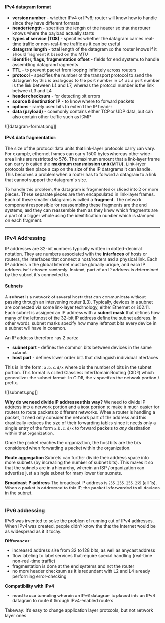 #### IPv4 datagram format
- **version number** - whether IPv4 or IPv6; router will know how to handle since they have different formats
- **header length** - specifies the length of the header so that the router knows where the payload actually starts
- **types of service (TOS)** - specifies whether the datagram carries real-time traffic or non-real-time traffic as it can be useful
- **datagram length** - total length of the datagram so the router knows if it should fragment it based on the MTU
- **identifier, flags, fragmentation offset** - fields for end systems to handle assembling datagram fragments
- **TTL** - to prevent packet from looping infinitely across routers
- **protocol** - specifies the number of the transport protocol to send the datagram to; this is analogous to the port number in L4 as a port number is the link between L4 and L7, whereas the protocol number is the link between L3 and L4
- **header checksum** - for detecting bit errors
- **source & destination IP** - to know where to forward packets
- **options** - rarely used bits to extend the IP header
- **data (payload)** - commonly contains either TCP or UDP data, but can also contain other traffic such as ICMP

![[datagram-format.png]]

#### IPv4 data fragmentation
The size of the protocol data units that link-layer protocols carry can vary. For example, ethernet frames can carry 1500 bytes whereas other wide-area links are restricted to 576. The maximum amount that a link-layer frame can carry is called the **maximum transmission unit (MTU)**. Link-layer protocols then place a cap on the size of the IP datagrams it can handle. This becomes a problem when a router has to forward a datagram to a link that cannot support the datagram's size.

To handle this problem, the datagram is fragmented or sliced into 2 or more pieces. These separate pieces are then encapsulated in link-layer frames. Each of these smaller datagrams is called a **fragment**. The network component responsible for reassembling these fragments are the end systems, and they can reassemble them as they know which fragments are a part of a bigger whole using the identification number which is stamped on each fragment.

---
### IPv4 Addressing
IP addresses are 32-bit numbers typically written in dotted-decimal notation. They are numbers associated with the **interfaces** of hosts or routers, the interfaces that connect a host/routers and a physical link. Each IP address in the global Internet must be globally unique, and each IP address isn't chosen randomly. Instead, part of an IP address is determined by the subnet it's connected to.

#### Subnets
A **subnet** is a network of several hosts that can communicate without passing through an intervening router (L3). Typically, devices in a subnet are connected via some link-layer technology, either Ethernet or 802.11. Each subnet is assigned an IP address with a **subnet mask** that defines how many of the leftmost of the 32-bit IP address define the subnet address. In other words, subnet masks specify how many leftmost bits every device in a subnet will have in common.

An IP address therefore has 2 parts:
- **subnet part** - defines the common bits between devices in the same subnet
- **host part** - defines lower order bits that distinguish individual interfaces

This is in the form: `a.b.c.d/x` where x is the number of bits in the subnet portion. This format is called Classless InterDomain Routing (CIDR) which generalizes the subnet format. In CIDR, the `x` specifies the network portion / prefix.

![[subnets.png]]

**Why do we need divide IP addresses this way?**
We need to divide IP address into a network portion and a host portion to make it much easier for routers to route packets to different networks. When a router is handling a packet, it need only consider the network part of the address and this drastically reduces the size of their forwarding tables since it needs only a single entry of the form `a.b.c.d/x` to forward packets to *any* destination within that organization.

Once the packet reaches the organization, the host bits are the bits considered when forwarding a packet within the organization.

**Route aggregation**
Subnets can further divide their address space into more subnets (by increasing the number of subnet bits). This makes it so that the subnets are in a hierarchy, wherein an ISP / organization can advertise just a single subnet for many lower tier subnets.

**Broadcast IP address**
The broadcast IP address is `255.255.255.255` (all 1s). When a packet is addressed to this IP, the packet is forwarded to all devices in the subnet.

---

### IPv6 addressing
IPv6 was invented to solve the problem of running out of IPv4 addresses. When IPv4 was created, people didn't know the that the Internet would be as widespread as it it today.

**Differences:**
- increased address size from 32 to 128 bits, as well as anycast address
- flow labeling to label services that require special handling (real-time non-real-time traffic)
- fragmentation is done at the end systems and not the router
- no more header checksum as it is redundant with L2 and L4 already performing error-checking

**Compatibility with IPv4**
- need to use tunneling wherein an IPv6 datagram is placed into an IPv4 datagram to route it through IPv4-enabled routers

Takeway: it's easy to change application layer protocols, but not network layer ones

